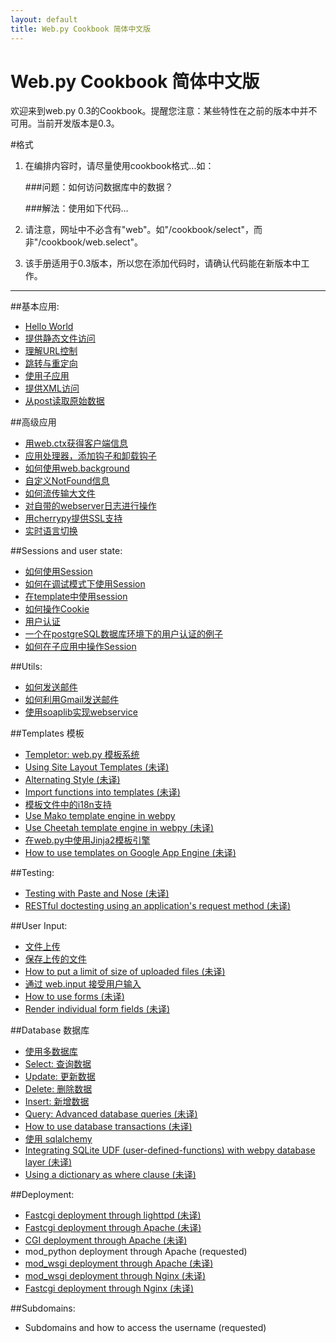 ```yaml
---
layout: default
title: Web.py Cookbook 简体中文版
---
```


# Web.py Cookbook 简体中文版

欢迎来到web.py 0.3的Cookbook。提醒您注意：某些特性在之前的版本中并不可用。当前开发版本是0.3。

#格式

1. 在编排内容时，请尽量使用cookbook格式...如：
    
    ###问题：如何访问数据库中的数据？
     
    ###解法：使用如下代码...

1. 请注意，网址中不必含有"web"。如"/cookbook/select"，而非"/cookbook/web.select"。

1. 该手册适用于0.3版本，所以您在添加代码时，请确认代码能在新版本中工作。

-------------------------------------------------

##基本应用:
* [Hello World](/helloworld/zh-cn)
* [提供静态文件访问](/staticfiles/zh-cn)
* [理解URL控制](/url_handling/zh-cn)
* [跳转与重定向](/redirect+seeother/zh-cn)
* [使用子应用](/subapp/zh-cn)
* [提供XML访问](/xmlfiles/zh-cn)
* [从post读取原始数据](/postbasic/zh-cn)

##高级应用
* [用web.ctx获得客户端信息](/ctx/zh-cn)
* [应用处理器，添加钩子和卸载钩子](/application_processors/zh-cn)
* [如何使用web.background](/background/zh-cn)
* [自定义NotFound信息](/custom_notfound/zh-cn)
* [如何流传输大文件](/streaming_large_files/zh-cn)
* [对自带的webserver日志进行操作](/logging/zh-cn)
* [用cherrypy提供SSL支持](/ssl/zh-cn)
* [实时语言切换](/runtime-language-switch/zh-cn)

##Sessions and user state:
* [如何使用Session](/sessions/zh-cn)
* [如何在调试模式下使用Session](/session_with_reloader/zh-cn)
* [在template中使用session](/session_in_template/zh-cn)
* [如何操作Cookie](/cookies/zh-cn)
* [用户认证](/userauth/zh-cn)
* [一个在postgreSQL数据库环境下的用户认证的例子](/userauthpgsql/zh-cn)
* [如何在子应用中操作Session](/sessions_with_subapp/zh-cn)


##Utils:
* [如何发送邮件](/sendmail/zh-cn)
* [如何利用Gmail发送邮件](/sendmail_using_gmail/zh-cn)
* [使用soaplib实现webservice](/webservice/zh-cn)

##Templates 模板
* [Templetor: web.py 模板系统](http://webpy.org/docs/0.3/templetor/zh-cn)
* [Using Site Layout Templates (未译)](/layout_template/zh-cn)
* [Alternating Style (未译)](/alternating_style/zh-cn)
* [Import functions into templates (未译)](/template_import/zh-cn)
* [模板文件中的i18n支持](/i18n_support_in_template_file/zh-cn)
* [Use Mako template engine in webpy ](/template_mako/zh-cn)
* [Use Cheetah template engine in webpy (未译)](/template_cheetah/zh-cn)
* [在web.py中使用Jinja2模板引擎](/template_jinja/zh-cn)
* [How to use templates on Google App Engine (未译)](/templates_on_gae/zh-cn)

##Testing:
* [Testing with Paste and Nose (未译)](/testing_with_paste_and_nose/zh-cn)
* [RESTful doctesting using an application's request method (未译)](/restful_doctesting_using_request/zh-cn)

##User Input:
* [文件上传](/fileupload/zh-cn)
* [保存上传的文件](/storeupload/zh-cn)
* [How to put a limit of size of uploaded files (未译)](/limiting_upload_size/zh-cn)
* [通过 web.input 接受用户输入](/input/zh-cn)
* [How to use forms (未译)](/forms/zh-cn)
* [Render individual form fields (未译)](/form_fields/zh-cn)

##Database 数据库
* [使用多数据库](/multidbs/zh-cn)
* [Select: 查询数据](/select/zh-cn)
* [Update: 更新数据 ](/update/zh-cn)
* [Delete: 删除数据](/delete/zh-cn)
* [Insert: 新增数据](/Insert/zh-cn)
* [Query: Advanced database queries (未译)](/query/zh-cn)
* [How to use database transactions (未译)](/transactions/zh-cn)
* [使用 sqlalchemy](/sqlalchemy/zh-cn)
* [Integrating SQLite UDF (user-defined-functions) with webpy database layer (未译)](/sqlite-udf/zh-cn)
* [Using a dictionary as where clause (未译)](/where_dict/zh-cn)

##Deployment:
* [Fastcgi deployment through lighttpd (未译)](/fastcgi-lighttpd/zh-cn)
* [Fastcgi deployment through Apache (未译)](/fastcgi-apache/zh-cn) 
* [CGI deployment through Apache (未译)](/cgi-apache/zh-cn)
* mod_python deployment through Apache (requested)
* [mod_wsgi deployment through Apache (未译)](/mod_wsgi-apache/zh-cn)
* [mod_wsgi deployment through Nginx (未译)](/mod_wsgi-nginx/zh-cn)
* [Fastcgi deployment through Nginx (未译)](/fastcgi-nginx/zh-cn)

##Subdomains:
* Subdomains and how to access the username (requested)
